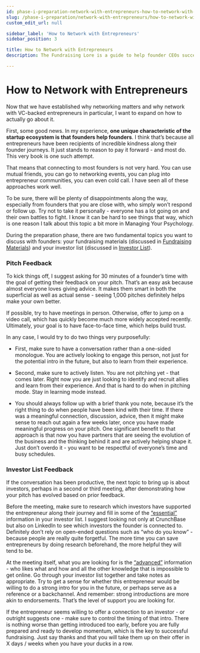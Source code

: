 ```yaml
---
id: phase-i-preparation-network-with-entrepreneurs-how-to-network-with-entrepreneurs
slug: /phase-i-preparation/network-with-entrepreneurs/how-to-network-with-entrepreneurs
custom_edit_url: null

sidebar_label: 'How to Network with Entrepreneurs'
sidebar_position: 3

title: How to Network with Entrepreneurs
description: The Fundraising Lore is a guide to help founder CEOs successfully raise early-stage VC financing from Silicon Valley investors.

---
```


# How to Network with Entrepreneurs

Now that we have established why networking matters and why network with VC-backed entrepreneurs in particular, I want to expand on how to actually go about it.

First, some good news. In my experience, **one unique characteristic of the startup ecosystem is that founders help founders**. I think that’s because all entrepreneurs have been recipients of incredible kindness along their founder journeys. It just stands to reason to pay it forward - and most do. This very book is one such attempt.

That means that connecting to most founders is not very hard. You can use mutual friends, you can go to networking events, you can plug into entrepreneur communities, you can even cold call. I have seen all of these approaches work well. 

To be sure, there will be plenty of disappointments along the way, especially from founders that you are close with, who simply won’t respond or follow up. Try not to take it personally - everyone has a lot going on and their own battles to fight. I know it can be hard to see things that way, which is one reason I talk about this topic a bit more in Managing Your Psychology.

During the preparation phase, there are two fundamental topics you want to discuss with founders: your fundraising materials (discussed in [Fundraising Materials](/phase-i-preparation/create-fundraising-materials)) and your investor list (discussed in [Investor List](/phase-i-preparation/build-qualified-investor-list)).

### Pitch Feedback

To kick things off, I suggest asking for 30 minutes of a founder’s time with the goal of getting their feedback on your pitch. That’s an easy ask because almost everyone loves giving advice. It makes them smart in both the superficial as well as actual sense - seeing 1,000 pitches definitely helps make your own better.

If possible, try to have meetings in person. Otherwise, offer to jump on a video call, which has quickly become much more widely accepted recently. Ultimately, your goal is to have face-to-face time, which helps build trust. 

In any case, I would try to do two things very purposefully:

* First, make sure to have a conversation rather than a one-sided monologue. You are actively looking to engage this person, not just for the potential intro in the future, but also to learn from their experience.

* Second, make sure to actively listen. You are not pitching yet - that comes later. Right now you are just looking to identify and recruit allies and learn from their experience. And that is hard to do when in pitching mode. Stay in learning mode instead.

* You should always follow up with a brief thank you note, because it’s the right thing to do when people have been kind with their time. If there was a meaningful connection, discussion, advice, then it might make sense to reach out again a few weeks later, once you have made meaningful progress on your pitch. One significant benefit to that approach is that now you have partners that are seeing the evolution of the business and the thinking behind it and are actively helping shape it. Just don’t overdo it - you want to be respectful of everyone’s time and busy schedules.

### Investor List Feedback

If the conversation has been productive, the next topic to bring up is about investors, perhaps in a second or third meeting, after demonstrating how your pitch has evolved based on prior feedback.

Before the meeting, make sure to research which investors have supported the entrepreneur along their journey and fill in some of the [“essential”](/phase-i-preparation/investor-list/essential-investor-qualifications) information in your investor list. I suggest looking not only at CrunchBase but also on LinkedIn to see which investors the founder is connected to. Definitely don’t rely on open-ended questions such as “who do you know” - because people are really quite forgetful. The more time you can save entrepreneurs by doing research beforehand, the more helpful they will tend to be.

At the meeting itself, what you are looking for is the [“advanced”](/phase-i-preparation/investor-list/advanced-investor-qualifications) information - who likes what and how and all the other knowledge that is impossible to get online. Go through your investor list together and take notes as appropriate. Try to get a sense for whether this entrepreneur would be willing to do a strong intro for you in the future, or perhaps serve as a reference or a backchannel. And remember: strong introductions are more akin to endorsements. That’s the level of support you are looking for.

If the entrepreneur seems willing to offer a connection to an investor - or outright suggests one - make sure to control the timing of that intro. There is nothing worse than getting introduced too early, before you are fully prepared and ready to develop momentum, which is the key to successful fundraising. Just say thanks and that you will take them up on their offer in X days / weeks when you have your ducks in a row.